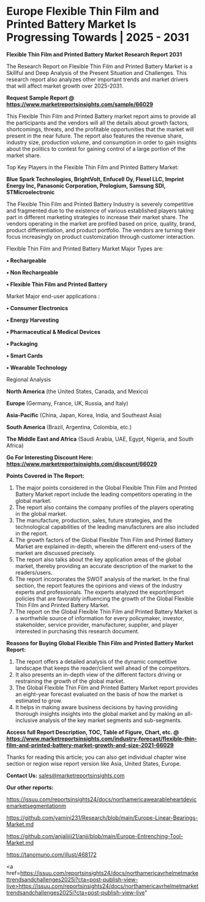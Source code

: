 # Europe Flexible Thin Film and Printed Battery Market Is Progressing Towards | 2025 - 2031

<strong>Flexible Thin Film and Printed Battery Market Research Report 2031</strong>

The Research Report on Flexible Thin Film and Printed Battery Market is a Skillful and Deep Analysis of the Present Situation and Challenges. This research report also analyzes other important trends and market drivers that will affect market growth over 2025-2031.

<strong>Request Sample Report @ <a href=https://www.marketreportsinsights.com/sample/66029>https://www.marketreportsinsights.com/sample/66029</a></strong>

This Flexible Thin Film and Printed Battery market report aims to provide all the participants and the vendors will all the details about growth factors, shortcomings, threats, and the profitable opportunities that the market will present in the near future. The report also features the revenue share, industry size, production volume, and consumption in order to gain insights about the politics to contest for gaining control of a large portion of the market share.

Top Key Players in the Flexible Thin Film and Printed Battery Market:

<strong>Blue Spark Technologies, BrightVolt, Enfucell Oy, Flexel LLC, Imprint Energy Inc, Panasonic Corporation, Prologium, Samsung SDI, STMicroelectronic</strong>

The Flexible Thin Film and Printed Battery Industry is severely competitive and fragmented due to the existence of various established players taking part in different marketing strategies to increase their market share. The vendors operating in the market are profiled based on price, quality, brand, product differentiation, and product portfolio. The vendors are turning their focus increasingly on product customization through customer interaction.

Flexible Thin Film and Printed Battery Market Major Types are:

<strong>• Rechargeable

• Non Rechargeable

• Flexible Thin Film and Printed Battery</strong>

Market Major end-user applications :

<strong>• Consumer Electronics

• Energy Harvesting

• Pharmaceutical & Medical Devices

• Packaging

• Smart Cards

• Wearable Technology</strong>

Regional Analysis

</u><strong><b>North America</b></strong> (the United States, Canada, and Mexico)

<strong><b>Europe </b></strong>(Germany, France, UK, Russia, and Italy)

<strong><b>Asia-Pacific</b></strong> (China, Japan, Korea, India, and Southeast Asia)

<strong><b>South America</b></strong> (Brazil, Argentina, Colombia, etc.)

<strong><b>The Middle East and Africa</b></strong> (Saudi Arabia, UAE, Egypt, Nigeria, and South Africa)

<strong>Go For Interesting Discount Here: <a href=https://www.marketreportsinsights.com/discount/66029>https://www.marketreportsinsights.com/discount/66029</a></strong>

<strong>Points Covered in The Report:</strong>
<ol>
  <li>The major points considered in the Global Flexible Thin Film and Printed Battery Market report include the leading competitors operating in the global market.</li>
  <li>The report also contains the company profiles of the players operating in the global market.</li>
  <li>The manufacture, production, sales, future strategies, and the technological capabilities of the leading manufacturers are also included in the report.</li>
  <li>The growth factors of the Global Flexible Thin Film and Printed Battery Market are explained in-depth, wherein the different end-users of the market are discussed precisely.</li>
  <li>The report also talks about the key application areas of the global market, thereby providing an accurate description of the market to the readers/users.</li>
  <li>The report incorporates the SWOT analysis of the market. In the final section, the report features the opinions and views of the industry experts and professionals. The experts analyzed the export/import policies that are favorably influencing the growth of the Global Flexible Thin Film and Printed Battery Market.</li>
  <li>The report on the Global Flexible Thin Film and Printed Battery Market is a worthwhile source of information for every policymaker, investor, stakeholder, service provider, manufacturer, supplier, and player interested in purchasing this research document.</li>
</ol>
<strong>Reasons for Buying Global Flexible Thin Film and Printed Battery Market Report:</strong>

<ol>
  <li>The report offers a detailed analysis of the dynamic competitive landscape that keeps the reader/client well ahead of the competitors.</li>
  <li>It also presents an in-depth view of the different factors driving or restraining the growth of the global market.</li>
  <li>The Global Flexible Thin Film and Printed Battery Market report provides an eight-year forecast evaluated on the basis of how the market is estimated to grow.</li>
  <li>It helps in making aware business decisions by having providing thorough insights insights into the global market and by making an all-inclusive analysis of the key market segments and sub-segments.</li>
</ol>
<strong>Access full Report Description, TOC, Table of Figure, Chart, etc. @ <a href=https://www.marketreportsinsights.com/industry-forecast/flexible-thin-film-and-printed-battery-market-growth-and-size-2021-66029>https://www.marketreportsinsights.com/industry-forecast/flexible-thin-film-and-printed-battery-market-growth-and-size-2021-66029</a></strong>


Thanks for reading this article; you can also get individual chapter wise section or region wise report version like Asia, United States, Europe.

<strong>Contact Us:</strong>
sales@marketreportsinsights.com

<strong>Our other reports:</strong>

<a href=https://issuu.com/reportsinsights24/docs/northamericawearableheartdevicemarketsegmentationm>https://issuu.com/reportsinsights24/docs/northamericawearableheartdevicemarketsegmentationm</a>

<a href=https://github.com/yamini231/Research/blob/main/Europe-Linear-Bearings-Market.md>https://github.com/yamini231/Research/blob/main/Europe-Linear-Bearings-Market.md</a>

<a href=https://github.com/anjaliiii21/anjj/blob/main/Europe-Entrenching-Tool-Market.md>https://github.com/anjaliiii21/anjj/blob/main/Europe-Entrenching-Tool-Market.md</a>

<a href=https://tanomuno.com/illust/468172>https://tanomuno.com/illust/468172</a>

<a href=https://issuu.com/reportsinsights24/docs/northamericavrhelmetmarkettrendsandchallenges2025i?cta=post-publish-view-live>https://issuu.com/reportsinsights24/docs/northamericavrhelmetmarkettrendsandchallenges2025i?cta=post-publish-view-live</a>"
